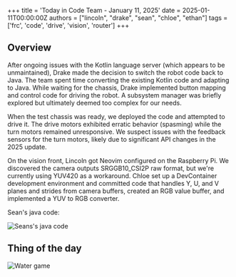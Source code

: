 +++
title = 'Today in Code Team - January 11, 2025'
date = 2025-01-11T00:00:00Z
authors = ["lincoln", "drake", "sean", "chloe", "ethan"]
tags = ['frc', 'code', 'drive', 'vision', 'router']
+++

## Overview

After ongoing issues with the Kotlin language server (which appears to be unmaintained), Drake made the decision to switch the robot code back to Java. The team spent time converting the existing Kotlin code and adapting to Java. While waiting for the chassis, Drake implemented button mapping and control code for driving the robot. A subsystem manager was briefly explored but ultimately deemed too complex for our needs.

When the test chassis was ready, we deployed the code and attempted to drive it. The drive motors exhibited erratic behavior (spasming) while the turn motors remained unresponsive. We suspect issues with the feedback sensors for the turn motors, likely due to significant API changes in the 2025 update.

On the vision front, Lincoln got Neovim configured on the Raspberry Pi. We discovered the camera outputs SRGGB10_CSI2P raw format, but we're currently using YUV420 as a workaround. Chloe set up a DevContainer development environment and committed code that handles Y, U, and V planes and strides from camera buffers, created an RGB value buffer, and implemented a YUV to RGB converter.

Sean's java code:

![Seans's java code](/blog/today-in-code-team/2025/assets/jan11-sean-code.png)


## Thing of the day

![Water game](/blog/today-in-code-team/2025/assets/jan11-water-game.png)

